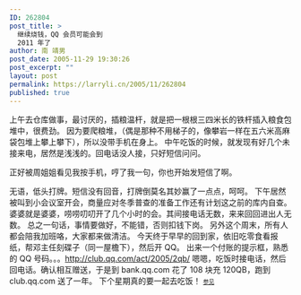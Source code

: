 ```yaml
---
ID: 262804
post_title: >
  继续烧钱，QQ 会员可能会到
  2011 年了
author: 南 靖男
post_date: 2005-11-29 19:30:26
post_excerpt: ""
layout: post
permalink: https://larryli.cn/2005/11/262804
published: true
---
```

上午去仓库做事，最讨厌的，插粮温杆，就是把一根根三四米长的铁杆插入粮食包堆中，很费劲。
因为要爬粮堆，（偶是那种不用梯子的，像攀岩一样在五六米高麻袋包堆上攀上攀下），所以没带手机在身上。
中午吃饭的时候，就发现有好几个未接来电，居然是浅浅的。回电话没人接，只好短信问问。
<!--more-->正好被周姐姐看见我按手机，哼了我一句，你也开始发短信了啊。
无语，低头打牌。短信没有回音，打牌倒莫名其妙赢了一点点，呵呵。
下午居然被叫到小会议室开会，商量应对冬季普查的准备工作还有计划这之前的库内自查。
婆婆就是婆婆，唠唠叨叨开了几个小时的会。其间接电话无数，来来回回进出人无数。
总之一句话，事情要做好，不能错，否则扣钱下岗。
另外这个周末，所有人都会陪我加班咯，大家都来做清洁。
今天终于早早的回到家，依旧吃零食看报纸，帮邓主任刻碟子（同一屋檐下），然后开 QQ。
出来一个付账的提示框，熟悉的 QQ 号码。。。<a href="http://club.qq.com/act/2005/2qb/">http://club.qq.com/act/2005/2qb/</a>
嗯嗯，吃饭时接电话，然后回电话。确认相互赠送，于是到 bank.qq.com 花了 108 块充 120QB，跑到 club.qq.com 送了一年。
下个星期真的要一起去吃饭！
<font size="1"><a href="/2005/11/01/262778">参见</a></font>